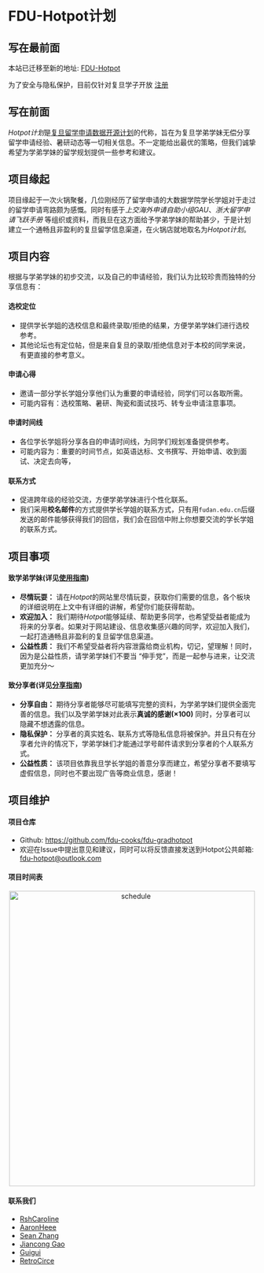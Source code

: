 # FDU-Hotpot计划

## 写在最前面

本站已迁移至新的地址: [FDU-Hotpot](http://fdu-hotpot.top)

为了安全与隐私保护，目前仅针对复旦学子开放 [注册](http://fdu-hotpot.top/?page_id=112)

## 写在前面

*Hotpot计划*是[复旦留学申请数据开源计划](http://fdu-hotpot.top)的代称，旨在为复旦学弟学妹无偿分享留学申请经验、暑研动态等一切相关信息。不一定能给出最优的策略，但我们诚挚希望为学弟学妹的留学规划提供一些参考和建议。

## 项目缘起

项目缘起于一次火锅聚餐，几位刚经历了留学申请的大数据学院学长学姐对于走过的留学申请弯路颇为感慨。同时有感于*上交海外申请自助小组GAU*、*浙大留学申请飞跃手册* 等组织或资料，而我旦在这方面给予学弟学妹的帮助甚少，于是计划建立一个通畅且非盈利的复旦留学信息渠道，在火锅店就地取名为*Hotpot计划*。

## 项目内容

根据与学弟学妹的初步交流，以及自己的申请经验，我们认为比较珍贵而独特的分享信息有：

#### 选校定位 

-  提供学长学姐的选校信息和最终录取/拒绝的结果，方便学弟学妹们进行选校参考。
-  其他论坛也有定位帖，但是来自复旦的录取/拒绝信息对于本校的同学来说，有更直接的参考意义。

#### 申请心得

-  邀请一部分学长学姐分享他们认为重要的申请经验，同学们可以各取所需。
-  可能内容有：选校策略、暑研、陶瓷和面试技巧、转专业申请注意事项。

#### 申请时间线

-  各位学长学姐将分享各自的申请时间线，为同学们规划准备提供参考。
-  可能内容为：重要的时间节点，如英语达标、文书撰写、开始申请、收到面试、决定去向等，

#### 联系方式

-  促进跨年级的经验交流，方便学弟学妹进行个性化联系。
-  我们采用**校名邮件**的方式提供学长学姐的联系方式，只有用`fudan.edu.cn`后缀发送的邮件能够获得我们的回信，我们会在回信中附上你想要交流的学长学姐的联系方式。

## 项目事项

#### 致学弟学妹(详见[使用指南](https://fdu-hotpot.top/?p=297))

-  **尽情玩耍：** 请在*Hotpot*的网站里尽情玩耍，获取你们需要的信息，各个板块的详细说明在上文中有详细的讲解，希望你们能获得帮助。
-  **欢迎加入：** 我们期待*Hotpot*能够延续、帮助更多同学，也希望受益者能成为将来的分享者。如果对于网站建设、信息收集感兴趣的同学，欢迎加入我们，一起打造通畅且非盈利的复旦留学信息渠道。
-  **公益性质：** 我们不希望受益者将内容泄露给商业机构，切记，望理解！同时，因为是公益性质，请学弟学妹们不要当 “伸手党”，而是一起参与进来，让交流更加充分～

#### 致分享者(详见[分享指南](http://fdu-hotpot.top/?p=98))

-  **分享自由：** 期待分享者能够尽可能填写完整的资料，为学弟学妹们提供全面完善的信息。我们以及学弟学妹对此表示**真诚的感谢(×100)** 同时，分享者可以隐藏不想透露的信息。
-  **隐私保护：** 分享者的真实姓名、联系方式等隐私信息将被保护。并且只有在分享者允许的情况下，学弟学妹们才能通过学号邮件请求到分享者的个人联系方式。
-  **公益性质：** 该项目依靠我旦学长学姐的善意分享而建立，希望分享者不要填写虚假信息，同时也不要出现广告等商业信息，感谢！

## 项目维护

#### 项目仓库

-  Github: <https://github.com/fdu-cooks/fdu-gradhotpot>
-  欢迎在Issue中提出意见和建议，同时可以将反馈直接发送到Hotpot公共邮箱: <fdu-hotpot@outlook.com>

#### 项目时间表

<p align="center">
	<img src="https://fdu-hotpot.top/wp-content/uploads/2019/04/image-7.png" alt="schedule"  width="500" height="600">
</p>

#### 联系我们

-  [RshCaroline](https://rshcaroline.github.io/)
-  [AaronHeee](https://aaronheee.github.io/)
-  [Sean Zhang](https://zhangshun97.github.io/)
-  [Jiancong Gao](https://github.com/jianconggao)
-  [Guigui](https://github.com/Lidonghao1996)
-  [RetroCirce](https://github.com/RetroCirce)





